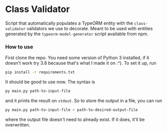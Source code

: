 # Class Validator
Script that automatically populates a TypeORM entity with the `class-validator` validators we use to decorate. Meant to be used with entities generated by the `typeorm-model-generator` script available from npm.

### How to use
First clone the repo. You need some version of Python 3 installed, if it doesn't work try 3.8 because that's what I made it on :^). To set it up, run

```bash
pip install -r requirements.txt
```

It should be good to use now. The syntax is
```bash
py main.py path-to-input-file
```

and it prints the result on `stdout`. So to store the output in a file, you can run

```bash
py main.py path-to-input-file > path-to-desired-output-file
```

where the output file doesn't need to already exist. If it does, it'll be overwritten.